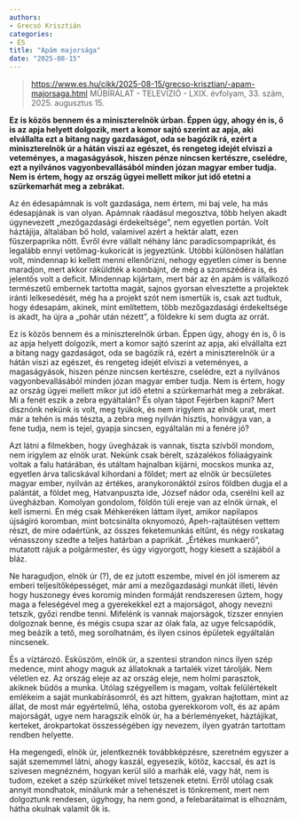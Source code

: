 ```yaml
---
authors:
- Grecsó Krisztián
categories:
- ÉS
title: "Apám majorsága"
date: "2025-08-15"
---
```


> https://www.es.hu/cikk/2025-08-15/grecso-krisztian/-apam-majorsaga.html
> MŰBÍRÁLAT - TELEVÍZIÓ - LXIX. évfolyam, 33. szám, 2025. augusztus 15.

**Ez is közös bennem és a miniszterelnök úrban. Éppen úgy, ahogy én is, ő is az apja helyett dolgozik, mert a komor sajtó szerint az apja, aki elvállalta ezt a bitang nagy gazdaságot, oda se bagózik rá, ezért a miniszterelnök úr a hátán viszi az egészet, és rengeteg idejét elviszi a veteményes, a magaságyások, hiszen pénze nincsen kertészre, cselédre, ezt a nyilvános vagyonbevallásából minden józan magyar ember tudja. Nem is értem, hogy az ország ügyei mellett mikor jut idő etetni a szürkemarhát meg a zebrákat.**



Az én édesapámnak is volt gazdasága, nem értem, mi baj vele, ha más édesapjának is van olyan. Apámnak ráadásul megosztva, több helyen akadt úgynevezett „mezőgazdasági érdekeltsége”, nem egyetlen portán. Volt háztájija, általában bő hold, valamivel azért a hektár alatt, ezen fűszerpaprika nőtt. Évről évre vállalt néhány lánc paradicsompaprikát, és legalább ennyi vetőmag-kukoricát is jegyeztünk. Utóbbi különösen hálátlan volt, mindennap ki kellett menni ellenőrizni, nehogy egyetlen címer is benne maradjon, mert akkor ráküldték a kombájnt, de még a szomszédéra is, és jelentős volt a deficit. Mindennap kijártam, mert bár az én apám is vállalkozó természetű embernek tartotta magát, sajnos gyorsan elvesztette a projektek iránti lelkesedését, még ha a projekt szót nem ismertük is, csak azt tudtuk, hogy édesapám, akinek, mint említettem, több mezőgazdasági érdekeltsége is akadt, ha újra a „pohár után nézett”, a földekre ki sem dugta az orrát.

Ez is közös bennem és a miniszterelnök úrban. Éppen úgy, ahogy én is, ő is az apja helyett dolgozik, mert a komor sajtó szerint az apja, aki elvállalta ezt a bitang nagy gazdaságot, oda se bagózik rá, ezért a miniszterelnök úr a hátán viszi az egészet, és rengeteg idejét elviszi a veteményes, a magaságyások, hiszen pénze nincsen kertészre, cselédre, ezt a nyilvános vagyonbevallásából minden józan magyar ember tudja. Nem is értem, hogy az ország ügyei mellett mikor jut idő etetni a szürkemarhát meg a zebrákat. Mi a fenét eszik a zebra egyáltalán? És olyan tápot Fejérben kapni? Mert disznónk nekünk is volt, meg tyúkok, és nem irigylem az elnök urat, mert már a tehén is más tészta, a zebra meg nyilván hisztis, honvágya van, a fene tudja, nem is tejel, gyapja sincsen, egyáltalán mi a fenére jó?

Azt látni a filmekben, hogy üvegházak is vannak, tiszta szívből mondom, nem irigylem az elnök urat. Nekünk csak bérelt, százalékos fóliaágyaink voltak a falu határában, és utáltam haj­nal­ban kijárni, mocskos munka az, egyet­len árva talicskával kihordani a föl­det; mert az elnök úr becsületes magyar ember, nyilván az értékes, aranyko­ro­náktól zsíros földben dugja el a palántát, a földet meg, Hatvanpuszta ide, József nádor oda, cserélni kell az üvegházban. Komolyan gondolom, földön túli ereje van az elnök úrnak, el kell ismerni. Én még csak Méhkeréken láttam ilyet, amikor napilapos újságíró koromban, mint botcsinálta oknyomozó, Apeh-rajtaütésen vettem részt, de mire odaértünk, az összes feketemunkás eltűnt, és négy roskatag vénasszony szedte a teljes határban a paprikát. „Értékes munkaerő”, mutatott rájuk a polgármester, és úgy vigyorgott, hogy kiesett a szájából a bláz.

Ne haragudjon, elnök úr (?), de ez jutott eszembe, mivel én jól ismerem az emberi teljesítőképességet, már ami a mezőgazdasági munkát illeti, lévén hogy huszonegy éves koromig minden formáját rendszeresen űztem, hogy maga a feleségével meg a gyerekekkel ezt a majorságot, ahogy nevezni tetszik, győzi rendbe tenni. Mifelénk is vannak majorságok, tízszer ennyien dolgoznak benne, és mégis csupa szar az ólak fala, az ugye felcsapódik, meg beázik a tető, meg sorolhatnám, és ilyen csinos épületek egyáltalán nincsenek.

És a víztározó. Esküszöm, elnök úr, a szentesi strandon nincs ilyen szép medence, mint ahogy maguk az állatoknak a tartalék vizet tárolják. Nem véletlen ez. Az ország eleje az az ország eleje, nem holmi parasztok, akiknek büdös a munka. Utólag szégyellem is magam, voltak felülértékelt emlékeim a saját munkabírásomról, és azt hittem, gyakran hajtottam, mint az állat, de most már egyértelmű, léha, ostoba gyerekkorom volt, és az apám majorságát, ugye nem haragszik elnök úr, ha a bérleményeket, háztájikat, kerteket, árokpartokat összessé­gé­ben így nevezem, ilyen gyatrán tartottam rendben helyette.

Ha megengedi, elnök úr, jelentkeznék továbbképzésre, szeretném egyszer a saját szememmel látni, ahogy kaszál, egyesezik, kötöz, kaccsal, és azt is szívesen megnézném, hogyan kerül siló a marhák elé, vagy hát, nem is tudom, ezeket a szép szürkéket mivel tetszenek etetni. Erről utólag csak annyit mondhatok, minálunk már a tehenészet is tönkrement, mert nem dolgoztunk rendesen, úgyhogy, ha nem gond, a felebarátaimat is elhoznám, hátha okulnak valamit ők is.


